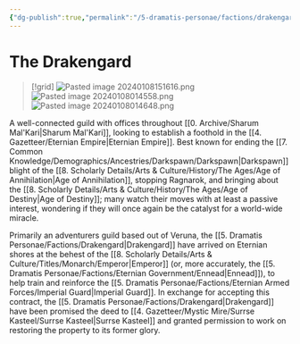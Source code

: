 ```yaml
---
{"dg-publish":true,"permalink":"/5-dramatis-personae/factions/drakengard/","noteIcon":""}
---
```


# The Drakengard

>[!grid]
![Pasted image 20240108151616.png](/img/user/x.%20Assets/Attachments/Pasted%20image%2020240108151616.png)
>![Pasted image 20240108014558.png](/img/user/x.%20Assets/Attachments/Pasted%20image%2020240108014558.png)
>![Pasted image 20240108014648.png](/img/user/x.%20Assets/Attachments/Pasted%20image%2020240108014648.png)

A well-connected guild with offices throughout [[0. Archive/Sharum Mal'Kari\|Sharum Mal'Kari]], looking to establish a foothold in the [[4. Gazetteer/Eternian Empire\|Eternian Empire]]. Best known for ending the [[7. Common Knowledge/Demographics/Ancestries/Darkspawn/Darkspawn\|Darkspawn]] blight of the [[8. Scholarly Details/Arts & Culture/History/The Ages/Age of Annihilation\|Age of Annihilation]], stopping Ragnarok, and bringing about the [[8. Scholarly Details/Arts & Culture/History/The Ages/Age of Destiny\|Age of Destiny]]; many watch their moves with at least a passive interest, wondering if they will once again be the catalyst for a world-wide miracle. 

Primarily an adventurers guild based out of Veruna, the [[5. Dramatis Personae/Factions/Drakengard\|Drakengard]] have arrived on Eternian shores at the behest of the [[8. Scholarly Details/Arts & Culture/Titles/Monarch/Emperor\|Emperor]] (or, more accurately, the [[5. Dramatis Personae/Factions/Eternian Government/Ennead\|Ennead]]), to help train and reinforce the [[5. Dramatis Personae/Factions/Eternian Armed Forces/Imperial Guard\|Imperial Guard]]. In exchange for accepting this contract, the [[5. Dramatis Personae/Factions/Drakengard\|Drakengard]] have been promised the deed to [[4. Gazetteer/Mystic Mire/Surrse Kasteel/Surrse Kasteel\|Surrse Kasteel]] and granted permission to work on restoring the property to its former glory. 